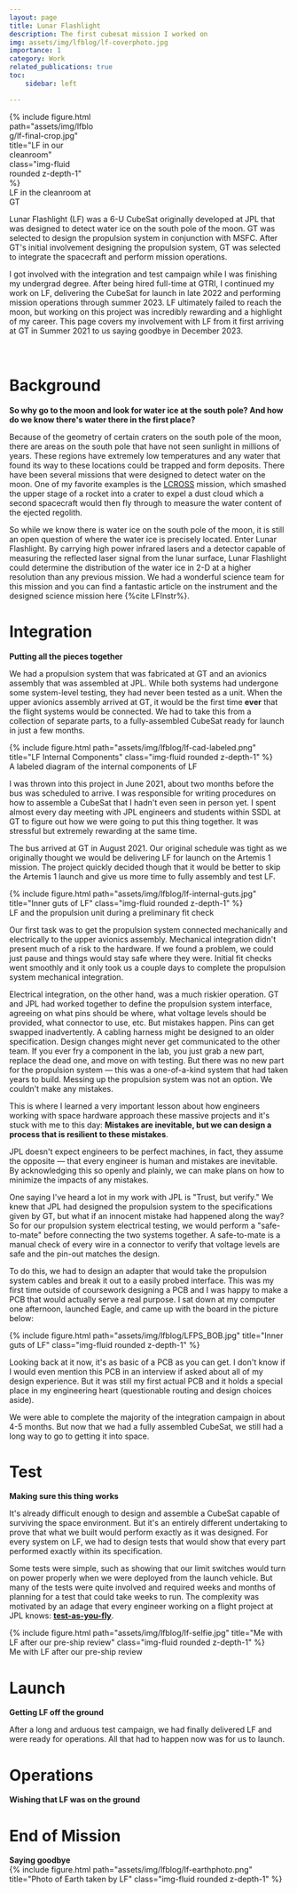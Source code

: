 ```yaml
---
layout: page
title: Lunar Flashlight
description: The first cubesat mission I worked on
img: assets/img/lfblog/lf-coverphoto.jpg
importance: 1
category: Work
related_publications: true
toc:
    sidebar: left

---
```


<div class="wrapped float-left" style="width:30%">
              {% include figure.html path="assets/img/lfblog/lf-final-crop.jpg" title="LF in our cleanroom" class="img-fluid rounded z-depth-1" %}
              <div class = "closecaption">
              LF in the cleanroom at GT
              </div>
</div>
<div class = "clearfix">
<p>
    Lunar Flashlight (LF) was a 6-U CubeSat originally developed at JPL that was designed to detect water ice on the south pole of the moon. GT was selected to design the propulsion system in conjunction with MSFC. After GT's initial involvement designing the propulsion system, GT was selected to integrate the spacecraft and perform mission operations.  
</p>
<p>
    I got involved with the integration and test campaign while I was finishing my undergrad degree. After being hired full-time at GTRI, I continued my work on LF, delivering the CubeSat for launch in late 2022 and performing mission operations through summer 2023.  LF ultimately failed to reach the moon, but working on this project was incredibly rewarding and a highlight of my career. This page covers my involvement with LF from it first arriving at GT in Summer 2021 to us saying goodbye in December 2023.
</p>
 </div>

<div class ="row" style="height:20px">
</div>
<h1> Background </h1>


<b>So why go to the moon and look for water ice at the south pole? And how do we know there's water there in the first place?</b>

Because of the geometry of certain craters on the south pole of the moon, there are areas on the south pole that have not seen sunlight in millions of years. These regions have extremely low temperatures and any water that found its way to these locations could be trapped and form deposits. There have been several missions that were designed to detect water on the moon. One of my favorite examples is the [LCROSS](https://en.wikipedia.org/wiki/LCROSS) mission, which smashed the upper stage of a rocket into a crater to expel a dust cloud which a second spacecraft would then fly through to measure the water content of the ejected regolith.

So while we know there is water ice on the south pole of the moon, it is still an open question of where the water ice is precisely located. Enter Lunar Flashlight. By carrying high power infrared lasers and a detector capable of measuring the reflected laser signal from the lunar surface, Lunar Flashlight could determine the distribution of the water ice in 2-D at a higher resolution than any previous mission. We had a wonderful science team for this mission and you can find a fantastic article on the instrument and the designed science mission here 
{%cite LFInstr%}.


<h1> Integration </h1>
<b>Putting all the pieces together</b>

We had a propulsion system that was fabricated at GT and an avionics assembly that was assembled at JPL. While both systems had undergone some system-level testing, they had never been tested as a unit. When the upper avionics assembly arrived at GT, it would be the first time **ever** that the flight systems would be connected. We had to take this from a collection of separate parts, to a fully-assembled CubeSat ready for launch in just a few months.
<div class="row">
    <div class="col-sm">
        {% include figure.html path="assets/img/lfblog/lf-cad-labeled.png" title="LF Internal Components" class="img-fluid rounded z-depth-1" %}
    </div>
</div>
<div class="caption">
    A labeled diagram of the internal components of LF
</div>

I was thrown into this project in June 2021, about two months before the bus was scheduled to arrive. I was responsible for writing procedures on how to assemble a CubeSat that I hadn't even seen in person yet. I spent almost every day meeting with JPL engineers and students within SSDL at GT to figure out how we were going to put this thing together. It was stressful but extremely rewarding at the same time.

The bus arrived at GT in August 2021. Our original schedule was tight as we originally thought we would be delivering LF for launch on the Artemis 1 mission. The project quickly decided though that it would be better to skip the Artemis 1 launch and give us more time to fully assembly and test LF.


<div class="row">
    <div class="col-sm">
        {% include figure.html path="assets/img/lfblog/lf-internal-guts.jpg" title="Inner guts of LF" class="img-fluid rounded z-depth-1" %}
    </div>

</div>
<div class="caption">
    LF and the propulsion unit during a preliminary fit check
</div>

Our first task was to get the propulsion system connected mechanically and electrically to the upper avionics assembly. Mechanical integration didn't present much of a risk to the hardware. If we found a problem, we could just pause and things would stay safe where they were. Initial fit checks went smoothly and it only took us a couple days to complete the propulsion system mechanical integration.

 Electrical integration, on the other hand, was a much riskier operation. GT and JPL had worked together to define the propulsion system interface, agreeing on what pins should be where, what voltage levels should be provided, what connector to use, etc. But mistakes happen. Pins can get swapped inadvertently. A cabling harness might be designed to an older specification. Design changes might never get communicated to the other team. If you ever fry a component in the lab, you just grab a new part, replace the dead one, and move on with testing. But there was no new part for the propulsion system — this was a one-of-a-kind system that had taken years to build. Messing up the propulsion system was not an option. We couldn't make any mistakes.

 This is where I learned a very important lesson about how engineers working with space hardware approach these massive projects and it's stuck with me to this day: **Mistakes are inevitable, but we can design a process that is resilient to these mistakes**. 
 
 JPL doesn't expect engineers to be perfect machines, in fact, they assume the opposite — that every engineer is human and mistakes are inevitable. By acknowledging this so openly and plainly, we can make plans on how to minimize the impacts of any mistakes. 

 One saying I've heard a lot in my work with JPL is "Trust, but verify." We knew that JPL had designed the propulsion system to the specifications given by GT, but what if an innocent mistake had happened along the way? So for our propulsion system electrical testing, we would perform a "safe-to-mate" before connecting the two systems together. A safe-to-mate is a manual check of every wire in a connector to verify that voltage levels are safe and the pin-out matches the design. 

 To do this, we had to design an adapter that would take the propulsion system cables and break it out to a easily probed interface. This was my first time outside of coursework designing a PCB and I was happy to make a PCB that would actually serve a real purpose. I sat down at my computer one afternoon, launched Eagle, and came up with the board in the picture below:
<div class="row">
    <div class="col-sm">
        {% include figure.html path="assets/img/lfblog/LFPS_BOB.jpg" title="Inner guts of LF" class="img-fluid rounded z-depth-1" %}
    </div>

</div>

 Looking back at it now, it's as basic of a PCB as you can get. I don't know if I would even mention this PCB in an interview if asked about all of my design experience. But it was still my first actual PCB and it holds a special place in my engineering heart (questionable routing and design choices aside).

 We were able to complete the majority of the integration campaign in about 4-5 months. But now that we had a fully assembled CubeSat, we still had a long way to go to getting it into space.  

<h1> Test</h1>
<b>Making sure this thing works</b>


It's already difficult enough to design and assemble a CubeSat capable of surviving the space environment. But it's an entirely different undertaking to prove that what we built would perform exactly as it was designed. For every system on LF, we had to design tests that would show that every part performed exactly within its specification. 

Some tests were simple, such as showing that our limit switches would turn on power properly when we were deployed from the launch vehicle. But many of the tests were quite involved and required weeks and months of planning for a test that could take weeks to run. The complexity was motivated by an adage that every engineer working on a flight project at JPL knows:  [**test-as-you-fly**](https://llis.nasa.gov/lesson/1196).
<div class="row">
    <div class="col-sm">
        {% include figure.html path="assets/img/lfblog/lf-selfie.jpg" title="Me with LF after our pre-ship review" class="img-fluid rounded z-depth-1" %}
    </div>
</div>
<div class="caption">
    Me with LF after our pre-ship review
</div>

<h1>Launch</h1>
<b>Getting LF off the ground</b>

After a long and arduous test campaign, we had finally delivered LF and were ready for operations. All that had to happen now was for us to launch.

<h1> Operations </h1>
<b>Wishing that LF was on the ground</b>

<h1> End of Mission</h1>
<b>Saying goodbye</b>
<!--Check this https://codepen.io/jpI/pen/QQwqWK?editors=1100-->


<div class="row">
    <div class="col-sm">
        {% include figure.html path="assets/img/lfblog/lf-earthphoto.png" title="Photo of Earth taken by LF" class="img-fluid rounded z-depth-1" %}
    </div>
</div>


